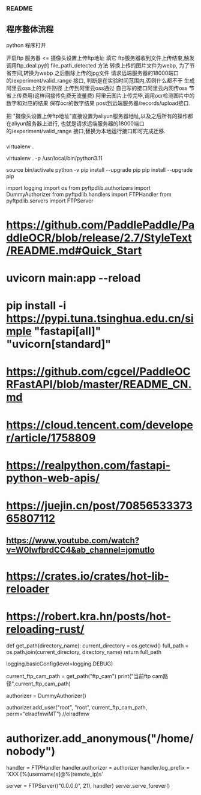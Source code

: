 ### README

## 程序整体流程

python 程序打开

开启ftp 服务器 <=  摄像头设置上传ftp地址 填它
ftp服务器收到文件上传结束,触发调用ftp_deal.py的 file_path_detected 方法
转换上传的图片文件为webp, 为了节省空间,转换为webp 之后删除上传的jpg文件
请求远端服务器的18000端口的/experiment/valid_range 接口, 判断是在实验时间范围内,否则什么都不干
生成阿里云oss上的文件路径
上传到阿里云oss通过 自己写的接口阿里云内网传oss 节省上传费用(这样间接传免费无流量费)
阿里云图片上传完毕,调用ocr检测图片中的数字和对应的结果
保存ocr的数字结果 post到远端服务器/records/upload接口.



把 "摄像头设置上传ftp地址"直接设置为aliyun服务器地址,以及之后所有的操作都在aliyun服务器上进行,
也就是请求远端服务器的18000端口的/experiment/valid_range 接口,替换为本地运行接口即可完成迁移.


###
virtualenv .

virtualenv . -p  /usr/local/bin/python3.11

 source bin/activate
 python -v
pip install --upgrade pip
pip install --upgrade pip

import logging
import os
from pyftpdlib.authorizers import DummyAuthorizer
from pyftpdlib.handlers import FTPHandler
from pyftpdlib.servers import FTPServer
# https://github.com/PaddlePaddle/PaddleOCR/blob/release/2.7/StyleText/README.md#Quick_Start
# uvicorn main:app --reload
# pip install -i https://pypi.tuna.tsinghua.edu.cn/simple "fastapi[all]" "uvicorn[standard]"
# https://github.com/cgcel/PaddleOCRFastAPI/blob/master/README_CN.md
# https://cloud.tencent.com/developer/article/1758809
# https://realpython.com/fastapi-python-web-apis/
# https://juejin.cn/post/7085653337365807112

## https://www.youtube.com/watch?v=W0IwfbrdCC4&ab_channel=jomutlo
# https://crates.io/crates/hot-lib-reloader
# https://robert.kra.hn/posts/hot-reloading-rust/
def get_path(directory_name):
    current_directory = os.getcwd()
    full_path = os.path.join(current_directory, directory_name)
    return full_path

logging.basicConfig(level=logging.DEBUG)

current_ftp_cam_path = get_path("ftp_cam")
print("当前ftp cam路径",current_ftp_cam_path)

authorizer = DummyAuthorizer()

authorizer.add_user("root", "root", current_ftp_cam_path, perm="elradfmwMT") //elradfmw
# authorizer.add_anonymous("/home/nobody")

handler = FTPHandler
handler.authorizer = authorizer
handler.log_prefix = 'XXX [%(username)s]@%(remote_ip)s'

server = FTPServer(("0.0.0.0", 21), handler)
server.serve_forever()

